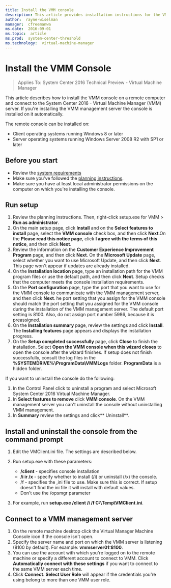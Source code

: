 ```yaml
---
title: Install the VMM console
description: This article provides installation instructions for the VMM console
author:  rayne-wiselman
manager:  cfreemanwa
ms.date:  2016-09-01
ms.topic:  article
ms.prod:  system-center-threshold
ms.technology:  virtual-machine-manager
---
```


# Install the VMM Console

>Applies To: System Center 2016 Technical Preview - Virtual Machine Manager

This article describes how to install the VMM console on a remote computer and connect to the System Center 2016 - Virtual Machine Manager (VMM) server. If you're installing the VMM management server the console is installed on it automatically.

The remote console can be installed on:

- Client operating systems running Windows 8 or later
- Server operating systems running Windows Server 2008 R2 with SP1 or later

## Before you start

- Review the [system requirements](../../system-requirements/System-Requirements-for-System-Center-Technical-Preview.md)
- Make sure you've followed the [planning instructions](../plan/plan-install.md).
- Make sure you have at least local administrator permissions on the computer on which you're installing the console.


## Run setup

1.  Review the planning instructions. Then, right-click setup.exe for VMM > **Run as administrator**.
2.  On the main setup page, click **Install** and on the **Select features to install** page, select the **VMM console** check box, and then click **Next**.On the **Please read this notice page**, click **I agree with the terms of this notice**, and then click **Next**.
3.  Review the information on the **Customer Experience Improvement Program** page, and then click **Next**. On the **Microsoft Update** page, select whether you want to use Microsoft Update, and then click **Next**. This page won't appear if updates are already installed.
4.  On the **Installation location** page, type an installation path for the VMM program files or use the default path, and then click **Next**. Setup checks that the computer meets the console installation requirements.
5.  On the **Port configuration** page, type the port that you want to use for the VMM console to communicate with the VMM management server, and then click **Next**. he port setting that you assign for the VMM console should match the port setting that you assigned for the VMM console during the installation of the VMM management server. The default port setting is 8100. Also, do not assign port number 5986, because it is preassigned.
6.  On the **Installation summary** page, review the settings and click **Install**. The **Installing features** page appears and displays the installation progress.
7.  On the **Setup completed successfully** page, click **Close** to finish the installation. Select **Open the VMM console when this wizard closes** to open the console after the wizard finishes. If setup does not finish successfully, consult the log files in the **%SYSTEMDRIVE%\ProgramData\VMMLogs** folder. **ProgramData** is a hidden folder.

If you want to uninstall the console do the following:

1. In the Control Panel click to uninstall a program and select Microsoft System Center 2016 Virtual Machine Manager.
2. In **Select features to remove** click **VMM console**. On the VMM management server you can't uninstall the console without uninstalling VMM management.
3. In **Summary** review the settings and click** Uninstall**.


## Install and uninstall the console from the command prompt

1. Edit the VMClient.ini file. The settings are described below.
2. Run setup.exe with these parameters:

	- **/client** - specifies console installation
	- **/i ir /x** - specify whether to install (/i) or uninstall (/x) the console.
	- /f <filename> - specifies the ,ini file to use. Make sure this is correct. If setup doesn't find the ini file it will install with default values.
	- Don't use the /opsmgr parameter

3. For example, run **setup.exe /client /i /f C:\Temp\VMClient.ini**.





## Connect to a VMM management server

1. On the remote machine desktop click the Virtual Manager Machine Console icon if the console isn't open.
2. Specify the server name and port on which the VMM server is listening (8100 by default). For example: **vmmserver01:8100**.
3. You can use the account with which you're logged on to the remote machine or specify a different account to connect to VMM. Click **Automatically connect with these settings** if you want to connect to the same VMM server each time.
4. Click **Connect**. **Select User Role** will appear if the credentials you're using belong to more than one VMM user role.
